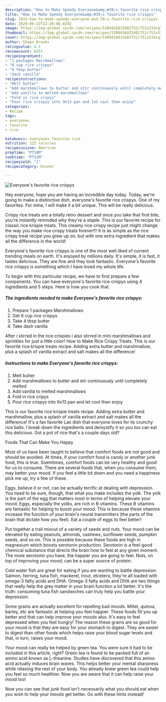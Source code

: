 ```yaml
---
description: "How to Make Speedy Everyone&amp;#39;s favorite rice crispys"
title: "How to Make Speedy Everyone&amp;#39;s favorite rice crispys"
slug: 1933-how-to-make-speedy-everyone-and-39-s-favorite-rice-crispys
date: 2020-09-22T22:26:08.024Z
image: https://img-global.cpcdn.com/recipes/5389416833482752/751x532cq70/everyones-favorite-rice-crispys-recipe-main-photo.jpg
thumbnail: https://img-global.cpcdn.com/recipes/5389416833482752/751x532cq70/everyones-favorite-rice-crispys-recipe-main-photo.jpg
cover: https://img-global.cpcdn.com/recipes/5389416833482752/751x532cq70/everyones-favorite-rice-crispys-recipe-main-photo.jpg
author: Shawn Brooks
ratingvalue: 4.1
reviewcount: 8357
recipeingredient:
- "1 packages Marshmallows"
- "6 cup rice crispys"
- "4 tbsp butter"
- "dash vanilla"
recipeinstructions:
- "Melt butter"
- "Add marshmallows to butter and stir continuously until completely melted"
- "Add vanilla to melted marshmallows"
- "Fold in rice cripys"
- "Pour rice crispys into 9x13 pan and let cool then enjoy"
categories:
- Recipe
tags:
- everyones
- favorite
- rice

katakunci: everyones favorite rice 
nutrition: 122 calories
recipecuisine: American
preptime: "PT18M"
cooktime: "PT31M"
recipeyield: "1"
recipecategory: Dinner

---
```



![Everyone&#39;s favorite rice crispys](https://img-global.cpcdn.com/recipes/5389416833482752/751x532cq70/everyones-favorite-rice-crispys-recipe-main-photo.jpg)

Hey everyone, hope you are having an incredible day today. Today, we're going to make a distinctive dish, everyone&#39;s favorite rice crispys. One of my favorites. For mine, I will make it a bit unique. This will be really delicious.

Crispy rice treats are a totally retro dessert and once you take that first bite, you&#39;re instantly reminded why they&#39;re a staple. This is our favorite recipe for classic rice krispie treats. This creamy rice crispy recipe just might change the way you make rice crispy treats forever!!! It is as simple as the rice crispy treat recipe you grew up on, but with one extra ingredient that makes all the difference in the world!

Everyone&#39;s favorite rice crispys is one of the most well liked of current trending meals on earth. It's enjoyed by millions daily. It's simple, it is fast, it tastes delicious. They are fine and they look fantastic. Everyone&#39;s favorite rice crispys is something which I have loved my whole life.


To begin with this particular recipe, we have to first prepare a few components. You can have everyone&#39;s favorite rice crispys using 4 ingredients and 5 steps. Here is how you cook that.

<!--inarticleads1-->

##### The ingredients needed to make Everyone&#39;s favorite rice crispys:

1. Prepare 1 packages Marshmallows
1. Get 6 cup rice crispys
1. Take 4 tbsp butter
1. Take dash vanilla


After i stirred in the rice crispies i also stirred in mini marshmallows and sprinkles for just a little color! How to Make Rice Crispy Treats. This is our favorite rice krispie treats recipe. Adding extra butter and marshmallow, plus a splash of vanilla extract and salt makes all the difference! 

<!--inarticleads2-->

##### Instructions to make Everyone&#39;s favorite rice crispys:

1. Melt butter
1. Add marshmallows to butter and stir continuously until completely melted
1. Add vanilla to melted marshmallows
1. Fold in rice cripys
1. Pour rice crispys into 9x13 pan and let cool then enjoy


This is our favorite rice krispie treats recipe. Adding extra butter and marshmallow, plus a splash of vanilla extract and salt makes all the difference! It&#39;s a fan favorite Lao dish that everyone loves for its crunchy rice balls. I break down the ingredients and demystify it so you too can eat this delicious. Got a pot of rice that&#39;s a couple days old? 

Foods That Can Make You Happy


Most of us have been taught to believe that comfort foods are not good and should be avoided. At times, if your comfort food is candy or another junk food, this is true. Soemtimes, comfort foods can be very healthy and good for us to consume. There are several foods that, when you consume them, may better your mood. If you feel a little bit down and you need a happiness pick me up, try a few of these.

Eggs, believe it or not, can be actually terrific at dealing with depression. You need to be sure, though, that what you make includes the yolk. The yolk is the part of the egg that matters most in terms of helping elevate your mood. Eggs, especially the yolks, are rich in B vitamins. These B vitamins are fantastic for helping to boost your mood. This is because these vitamins increase the function of your brain's neural transmitters (the parts of the brain that dictate how you feel). Eat a couple of eggs to feel better!

Put together a trail mixout of a variety of seeds and nuts. Your mood can be elevated by eating peanuts, almonds, cashews, sunflower seeds, pumpkin seeds, and so on. This is possible because these foods are high in magnesium which boosts serotonin production. Serotonin is a feel-good chemical substance that directs the brain how to feel at any given moment. The more serotonin you have, the happier you are going to feel. Nuts, on top of improving your mood, can be a super source of protein.

Cold water fish are great for eating if you are wanting to battle depression. Salmon, herring, tuna fish, mackerel, trout, etcetera, they're all loaded with omega-3 fatty acids and DHA. Omega-3 fatty acids and DHA are two things that really help the grey matter in your brain function a lot better. It's the truth: consuming tuna fish sandwiches can truly help you battle your depression. 

Some grains are actually excellent for repelling bad moods. Millet, quinoa, barley, etc are fantastic at helping you feel happier. These foods fill you up better and that can help improve your moods also. It's easy to feel depressed when you feel hungry! The reason these grains are so good for your mood is that they are easy for your stomach to digest. They are easier to digest than other foods which helps raise your blood sugar levels and that, in turn, raises your mood.

Your mood can really be helped by green tea. You were sure it had to be included in this article, right? Green tea is found to be packed full of an amino acid known as L-theanine. Studies have discovered that this amino acid actually induces brain waves. This helps better your mental sharpness while relaxing the rest of your body. You already knew green tea could help you feel so much healthier. Now you are aware that it can help raise your mood too!

Now you can see that junk food isn't necessarily what you should eat when you wish to help your moods get better. Go  with  these hints  instead!

